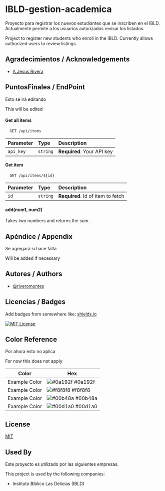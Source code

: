
# IBLD-gestion-academica

Proyecto para registrar los nuevos estudiantes que se inscriben en el IBLD. Actualmente permite a los usuarios autorizados revisar los listados.


Project to register new students who enroll in the IBLD. Currently allows authorized users to review listings.
## Agradecimientos / Acknowledgements

  - [A Jesús Rivera](https://github.com/rivera1479/api-gestion-academica-ibld.git)


## PuntosFinales / EndPoint

Esto se irá editando

This will be edited

#### Get all items
```http
  GET /api/items
```

| Parameter | Type     | Description                |
| :-------- | :------- | :------------------------- |
| `api_key` | `string` | **Required**. Your API key |

#### Get item

```http
  GET /api/items/${id}
```

| Parameter | Type     | Description                       |
| :-------- | :------- | :-------------------------------- |
| `id`      | `string` | **Required**. Id of item to fetch |

#### add(num1, num2)

Takes two numbers and returns the sum.


## Apéndice / Appendix

Se agregará si hace falta

Will be added if necessary



## Autores / Authors

- [@riveromontes](https://www.github.com/riveromontes)


## Licencias / Badges

Add badges from somewhere like: [shields.io](https://shields.io/)

[![MIT License](https://img.shields.io/badge/License-MIT-green.svg)](https://choosealicense.com/licenses/mit/)


## Color Reference
Por ahora esto no aplica

For now this does not apply

| Color             | Hex                                                                |
| ----------------- | ------------------------------------------------------------------ |
| Example Color | ![#0a192f](https://via.placeholder.com/10/0a192f?text=+) #0a192f |
| Example Color | ![#f8f8f8](https://via.placeholder.com/10/f8f8f8?text=+) #f8f8f8 |
| Example Color | ![#00b48a](https://via.placeholder.com/10/00b48a?text=+) #00b48a |
| Example Color | ![#00d1a0](https://via.placeholder.com/10/00b48a?text=+) #00d1a0 |


## License

[MIT](https://choosealicense.com/licenses/mit/)


## Used By

Este proyecto es utilizado por las siguientes empresas.

This project is used by the following companies:

- Instituto Bíblico Las Delicias (IBLD)


